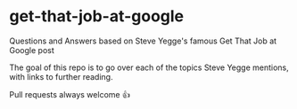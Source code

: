 # get-that-job-at-google
Questions and Answers based on Steve Yegge's famous Get That Job at Google post

The goal of this repo is to go over each of the topics Steve Yegge mentions, with links to further reading.

Pull requests always welcome :+1:

